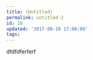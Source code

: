 ```yaml
---
title: (Untitled)
permalink: untitled-2
id: 18
updated: '2017-08-18 17:06:09'
tags:
---
```


dfdfdferferf
